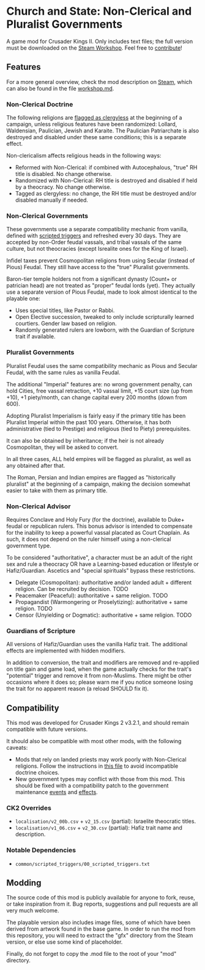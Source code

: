 # Church and State: Non-Clerical and Pluralist Governments

A game mod for Crusader Kings II. Only includes text files; the full version must be downloaded on the [Steam Workshop][Steam]. Feel free to [contribute](#modding)!

[Steam]: https://steamcommunity.com


## Features

For a more general overview, check the mod description on [Steam], which can also be found in the file [workshop.md](workshop.md).

### Non-Clerical Doctrine

The following religions are [flagged as clergyless](common/scripted_effects/CNS_maintenance_effects.txt) at the beginning of a campaign, unless religious features have been randomized: Lollard, Waldensian, Paulician, Jewish and Karaite. The Paulician Patriarchate is also destroyed and disabled under these same conditions; this is a separate effect.

Non-clericalism affects religious heads in the following ways:

 - Reformed with Non-Clerical: if combined with Autocephalous, "true" RH title is disabled. No change otherwise.
 - Randomized with Non-Clerical: RH title is destroyed and disabled if held by a theocracy. No change otherwise.
 - Tagged as clergyless: no change, the RH title must be destroyed and/or disabled manually if needed.

### Non-Clerical Governments

These governments use a separate compatibility mechanic from vanilla, defined with [scripted triggers](common/scripted_triggers/CNS_government_opinion_triggers.txt) and refreshed every 30 days. They are accepted by non-Order feudal vassals, and tribal vassals of the same culture, but not theocracies (except Isrealite ones for the King of Israel).

Infidel taxes prevent Cosmopolitan religions from using Secular (instead of Pious) Feudal. They still have access to the "true" Pluralist governments.

Baron-tier temple holders not from a significant dynasty (Count+ or patrician head) are not treated as "proper" feudal lords (yet). They actually use a separate version of Pious Feudal, made to look almost identical to the playable one:

 - Uses special titles, like Pastor or Rabbi.
 - Open Elective succession, tweaked to only include scripturally learned courtiers. Gender law based on religion.
 - Randomly generated rulers are lowborn, with the Guardian of Scripture trait if available.

### Pluralist Governments

Pluralist Feudal uses the same compatibility mechanic as Pious and Secular Feudal, with the same rules as vanilla Feudal.

The additional "Imperial" features are: no wrong government penalty, can hold Cities, free vassal retraction, +10 vassal limit, +15 court size (up from +10), +1 piety/month, can change capital every 200 months (down from 600).

Adopting Pluralist Imperialism is fairly easy if the primary title has been Pluralist Imperial within the past 100 years. Otherwise, it has both administrative (tied to Prestige) and religious (tied to Piety) prerequisites.

It can also be obtained by inheritance; if the heir is not already Cosmopolitan, they will be asked to convert.

In all three cases, ALL held empires will be flagged as pluralist, as well as any obtained after that.

The Roman, Persian and Indian empires are flagged as "historically pluralist" at the beginning of a campaign, making the decision somewhat easier to take with them as primary title.

### Non-Clerical Advisor

Requires Conclave and Holy Fury (for the doctrine), available to Duke+ feudal or republican rulers. This bonus advisor is intended to compensate for the inability to keep a powerful vassal placated as Court Chaplain. As such, it does not depend on the ruler himself using a non-clerical government type.

To be considered "authoritative", a character must be an adult of the right sex and rule a theocracy OR have a Learning-based education or lifestyle or Hafiz/Guardian. Ascetics and "special spirituals" bypass these restrictions.

 - Delegate (Cosmopolitan): authoritative and/or landed adult + different religion. Can be recruited by decision. TODO
 - Peacemaker (Peaceful): authoritative + same religion. TODO
 - Propagandist (Warmongering or Proselytizing): authoritative + same religion. TODO
 - Censor (Unyielding or Dogmatic): authoritative + same religion. TODO

### Guardians of Scripture

All versions of Hafiz/Guardian uses the vanilla Hafiz trait. The additional effects are implemented with hidden modifiers.

In addition to conversion, the trait and modifiers are removed and re-applied on title gain and game load, when the game actually checks for the trait's "potential" trigger and remove it from non-Muslims. There might be other occasions where it does so; please warn me if you notice someone losing the trait for no apparent reason (a reload SHOULD fix it).


## Compatibility

This mod was developed for Crusader Kings 2 v3.2.1, and should remain compatible with future versions.

It should also be compatible with most other mods, with the following caveats:

 - Mods that rely on landed priests may work poorly with Non-Clerical religions. Follow the instructions in [this file](common/scripted_triggers/CNS_religion_feature_triggers.txt) to avoid incompatible doctrine choices.
 - New government types may conflict with those from this mod. This should be fixed with a compatibility patch to the government maintenance [events](events/CNS_maintenance_events) and [effects](common/scripted_effects/CNS_maintenance_effects).

### CK2 Overrides

* `localisation/v2_00b.csv` + `v2_15.csv` (partial): Israelite theocratic titles.
* `localisation/v1_06.csv` + `v2_30.csv` (partial): Hafiz trait name and description.

### Notable Dependencies

* `common/scripted_triggers/00_scripted_triggers.txt`


## Modding

The source code of this mod is publicly available for anyone to fork, reuse, or take inspiration from it. Bug reports, suggestions and pull requests are all very much welcome.

The playable version also includes image files, some of which have been derived from artwork found in the base game. In order to run the mod from this repository, you will need to extract the "gfx" directory from the Steam version, or else use some kind of placeholder.

Finally, do not forget to copy the .mod file to the root of your "mod" directory.

